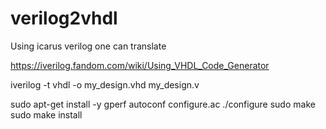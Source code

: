 # verilog2vhdl

Using icarus verilog one can translate 


https://iverilog.fandom.com/wiki/Using_VHDL_Code_Generator


iverilog -t vhdl -o my_design.vhd my_design.v



sudo apt-get install -y gperf
autoconf configure.ac
./configure
sudo make
sudo make install
